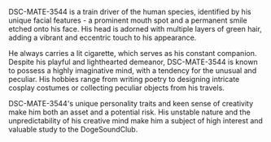 DSC-MATE-3544 is a train driver of the human species, identified by his unique facial features - a prominent mouth spot and a permanent smile etched onto his face. His head is adorned with multiple layers of green hair, adding a vibrant and eccentric touch to his appearance. 

He always carries a lit cigarette, which serves as his constant companion. Despite his playful and lighthearted demeanor, DSC-MATE-3544 is known to possess a highly imaginative mind, with a tendency for the unusual and peculiar. His hobbies range from writing poetry to designing intricate cosplay costumes or collecting peculiar objects from his travels. 

DSC-MATE-3544's unique personality traits and keen sense of creativity make him both an asset and a potential risk. His unstable nature and the unpredictability of his creative mind make him a subject of high interest and valuable study to the DogeSoundClub.